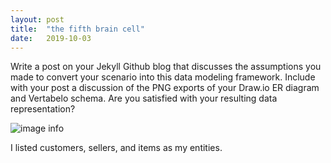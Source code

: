 ```yaml
---
layout: post
title:  "the fifth brain cell"
date:   2019-10-03
---
```


Write a post on your Jekyll Github blog that discusses the assumptions you made to convert your scenario into this data modeling framework. Include with your post a discussion of the PNG exports of your Draw.io ER diagram and Vertabelo schema. Are you satisfied with your resulting data representation?

![image info](/Documents/GitWeb340/csci340blog/images/labdrawio.png)

I listed customers, sellers, and items as my entities.
